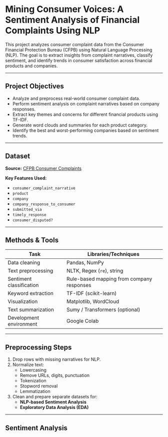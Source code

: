# Mining Consumer Voices: A Sentiment Analysis of Financial Complaints Using NLP

This project analyzes consumer complaint data from the Consumer Financial Protection Bureau (CFPB) using Natural Language Processing (NLP). The goal is to extract insights from complaint narratives, classify sentiment, and identify trends in consumer satisfaction across financial products and companies.

---

##  Project Objectives

- Analyze and preprocess real-world consumer complaint data.
- Perform sentiment analysis on complaint narratives based on company responses.
- Extract key themes and concerns for different financial products using TF-IDF.
- Generate word clouds and summaries for each product category.
- Identify the best and worst-performing companies based on sentiment trends.

---

##  Dataset

**Source:** [CFPB Consumer Complaints](https://www.kaggle.com/datasets/sbhatti/consumer-finance-complaints)

**Key Features Used:**

- `consumer_complaint_narrative`
- `product`
- `company`
- `company_response_to_consumer`
- `submitted_via`
- `timely_response`
- `consumer_disputed?`

---

##  Methods & Tools

| Task                        | Libraries/Techniques                            |
|----------------------------|--------------------------------------------------|
| Data cleaning              | Pandas, NumPy                                    |
| Text preprocessing         | NLTK, Regex (`re`), string                       |
| Sentiment classification   | Rule-based mapping from company responses        |
| Keyword extraction         | TF-IDF (scikit-learn)                            |
| Visualization              | Matplotlib, WordCloud                            |
| Text summarization         | Sumy / Transformers (optional)                   |
| Development environment    | Google Colab                                     |

---

##  Preprocessing Steps

1. Drop rows with missing narratives for NLP.
2. Normalize text:
   - Lowercasing
   - Remove URLs, digits, punctuation
   - Tokenization
   - Stopword removal
   - Lemmatization
3. Clean and prepare separate datasets for:
   - **NLP-based Sentiment Analysis**
   - **Exploratory Data Analysis (EDA)**

---

##  Sentiment Analysis 
